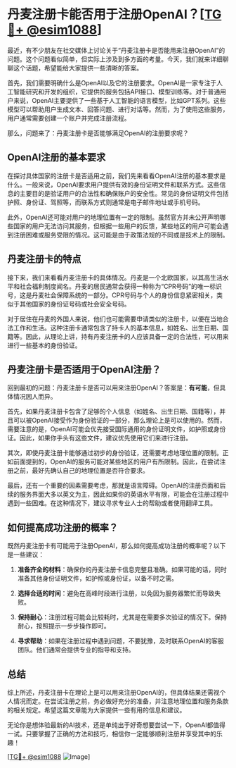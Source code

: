 # 丹麦注册卡能否用于注册OpenAI？[[TG💪+ @esim1088](https://t.me/s/esim1088)]

最近，有不少朋友在社交媒体上讨论关于“丹麦注册卡是否能用来注册OpenAI”的问题。这个问题看似简单，但实际上涉及到多方面的考量。今天，我们就来详细聊聊这个话题，希望能给大家提供一些清晰的答案。

首先，我们需要明确什么是OpenAI以及它的注册要求。OpenAI是一家专注于人工智能研究和开发的组织，它提供的服务包括API接口、模型训练等。对于普通用户来说，OpenAI主要提供了一些基于人工智能的语言模型，比如GPT系列。这些模型可以帮助用户生成文本、回答问题、进行对话等。然而，为了使用这些服务，用户通常需要创建一个账户并完成注册流程。

那么，问题来了：丹麦注册卡是否能够满足OpenAI的注册要求呢？

## OpenAI注册的基本要求

在探讨具体国家的注册卡是否适用之前，我们先来看看OpenAI注册的基本要求是什么。一般来说，OpenAI要求用户提供有效的身份证明文件和联系方式。这些信息的主要目的是验证用户的合法性和确保账户的安全性。常见的身份证明文件包括护照、身份证、驾照等，而联系方式则通常是电子邮件地址或手机号码。

此外，OpenAI还可能对用户的地理位置有一定的限制。虽然官方并未公开声明哪些国家的用户无法访问其服务，但根据一些用户的反馈，某些地区的用户可能会遇到注册困难或服务受限的情况。这可能是由于政策法规的不同或是技术上的限制。

## 丹麦注册卡的特点

接下来，我们来看看丹麦注册卡的具体情况。丹麦是一个北欧国家，以其高生活水平和社会福利制度闻名。丹麦的居民通常会获得一种称为“CPR号码”的唯一标识号，这是丹麦社会保障系统的一部分。CPR号码与个人的身份信息紧密相关，类似于其他国家的身份证号码或社会安全号码。

对于居住在丹麦的外国人来说，他们也可能需要申请类似的注册卡，以便在当地合法工作和生活。这种注册卡通常包含了持卡人的基本信息，如姓名、出生日期、国籍等。因此，从理论上讲，持有丹麦注册卡的人应该具备一定的合法性，可以用来进行一些基本的身份验证。

## 丹麦注册卡是否适用于OpenAI注册？

回到最初的问题：丹麦注册卡是否可以用来注册OpenAI？答案是：**有可能**，但具体情况因人而异。

首先，如果丹麦注册卡包含了足够的个人信息（如姓名、出生日期、国籍等），并且可以被OpenAI接受作为身份验证的一部分，那么理论上是可以使用的。然而，需要注意的是，OpenAI可能会优先接受国际通用的身份证明文件，如护照或身份证。因此，如果你手头有这些文件，建议优先使用它们来进行注册。

其次，即使丹麦注册卡能够通过初步的身份验证，还需要考虑地理位置的限制。正如前面提到的，OpenAI的服务可能对某些地区的用户有所限制。因此，在尝试注册之前，最好先确认自己的地理位置是否符合要求。

最后，还有一个重要的因素需要考虑，那就是语言障碍。OpenAI的注册页面和后续的服务界面大多以英文为主，因此如果你的英语水平有限，可能会在注册过程中遇到一些困难。在这种情况下，建议寻求专业人士的帮助或者使用翻译工具。

## 如何提高成功注册的概率？

既然丹麦注册卡有可能用于注册OpenAI，那么如何提高成功注册的概率呢？以下是一些建议：

1. **准备齐全的材料**：确保你的丹麦注册卡信息完整且准确。如果可能的话，同时准备其他身份证明文件，如护照或身份证，以备不时之需。

2. **选择合适的时间**：避免在高峰时段进行注册，以免因为服务器繁忙而导致失败。

3. **保持耐心**：注册过程可能会比较耗时，尤其是在需要多次验证的情况下。保持耐心，按照提示一步步操作即可。

4. **寻求帮助**：如果在注册过程中遇到问题，不要犹豫，及时联系OpenAI的客服团队。他们通常会提供专业的指导和支持。

## 总结

综上所述，丹麦注册卡在理论上是可以用来注册OpenAI的，但具体结果还需视个人情况而定。在尝试注册之前，务必做好充分的准备，并注意地理位置和服务条款的相关规定。希望这篇文章能为大家提供一些有用的信息和建议。

无论你是想体验最新的AI技术，还是单纯出于好奇想要尝试一下，OpenAI都值得一试。只要掌握了正确的方法和技巧，相信你一定能够顺利注册并享受其中的乐趣！

[[TG💪+ @esim1088](https://t.me/s/esim1088) ![Image](https://i.postimg.cc/4NQfJmqS/Snipaste-2025-05-13-00-14-12.png)]